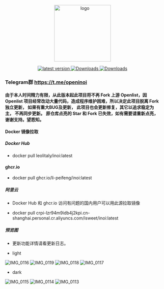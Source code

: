 <p align="center">
  <a href="https://peifeng.li"><img width="184px" alt="logo" src="https://cdn.jsdelivr.net/gh/li-peifeng/static/logo.png" />
  </a>
</p>
<p align="center">
  <a href="https://github.com/li-peifeng/inoi-web/releases">
    <img src="https://img.shields.io/github/release/li-peifeng/inoi-web" alt="latest version" />
  </a>
  <a href="https://hub.docker.com/r/leolitaly/inoi">
    <img src="https://img.shields.io/docker/pulls/leolitaly/inoi?color=#48BB78&logo=docker&label=pulls" alt="Downloads" />
  </a>
  <a href="https://github.com/li-peifeng/inoi/releases">
    <img src="https://img.shields.io/github/downloads/li-peifeng/inoi/total?color=#9F7AEA&logo=github" alt="Downloads" />
  </a>
</p>

### Telegram群 https://t.me/openinoi

#### 由于本人时间精力有限，从此版本起此项目将不再 Fork 上游 Openlist，因 Openlist 项目经常改动大量代码，造成程序维护困难，所以决定此项目脱离 Fork 独立更新， 如果有重大BUG及更新， 此项目也会更新修复，其它以追求稳定为主， 不再同步更新。 原仓库点亮的 Star 和 Fork 已失效，如有需要请重新点亮，谢谢支持。望悉知。

#### Docker 镜像拉取

##### Docker Hub

- docker pull leolitaly/inoi:latest

#### ghcr.io

- docker pull ghcr.io/li-peifeng/inoi:latest

##### 阿里云

- Docker Hub 和 ghcr.io 访问有问题的国内用户可以用此源拉取镜像

- docker pull crpi-lzr94m9idb4j2kpi.cn-shanghai.personal.cr.aliyuncs.com/isweet/inoi:latest

##### 预览图

- 更新功能详情请看更新日志。

- light

![IMG_0116](https://github.com/user-attachments/assets/6e248f9e-1f0f-4280-b209-2a137252f69b)
![IMG_0119](https://github.com/user-attachments/assets/caa65fd7-9c7f-43c5-b312-cc6ec5fa45fc)
![IMG_0118](https://github.com/user-attachments/assets/6837459c-13f6-4b8d-af6c-d5dc415640bc)
![IMG_0117](https://github.com/user-attachments/assets/ca96e8ff-15b3-42e2-9fa5-c9485043efa5)

- dark

![IMG_0115](https://github.com/user-attachments/assets/4a2a5a04-cce8-4566-8476-e6bd8868cb7d)
![IMG_0114](https://github.com/user-attachments/assets/c4e88d97-9629-4411-a65c-a4c41d75691b)
![IMG_0113](https://github.com/user-attachments/assets/69994ec3-2861-4f15-83b7-619ec7ecff79)
